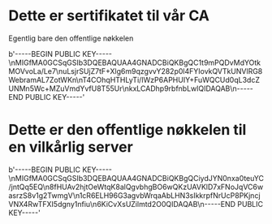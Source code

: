 # Dette er sertifikatet til vår CA
Egentlig bare den offentlige nøkkelen

b'-----BEGIN PUBLIC KEY-----\nMIGfMA0GCSqGSIb3DQEBAQUAA4GNADCBiQKBgQC1t9mPQDvMdYOtkMOVvoLa/Le7\nuLsjrSUjZ7tF+Xlg6m9qzgvvY282p0l4FYIovkQVTkUNVlRG8WebramAL7ZotWKn\nT4COhqHTHLyTi/IWzP6APHUIY+FuWQCUd0qL3dcZUNMn5Wc+MZuVmdYvfU8T55Ur\nkxLCADhp9rbfnbLwlQIDAQAB\n-----END PUBLIC KEY-----'


# Dette er den offentlige nøkkelen til en vilkårlig server

b'-----BEGIN PUBLIC KEY-----\nMIGfMA0GCSqGSIb3DQEBAQUAA4GNADCBiQKBgQCiydJYN0nxa0teuYC/jntQq5EQ\n8fHUAv2hjtOeWtqK8alQgvbhgBO6wQKzUAVKlD7xFNoJqVC6wasrzS8v1g2TwmgV\n1cR6ELH96G3agvbWrqaAbLHN3sIkkrpfNrUcP8PKjncjVNX4RwTFXI5dgny1nfiu\n6KiCvXsUZilmtd2O0QIDAQAB\n-----END PUBLIC KEY-----'
